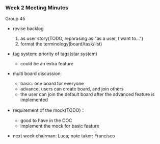 ### Week 2 Meeting Minutes

Group 45



- revise backlog
  1. as user story(TODO, rephrasing as "as a user, I want to...")
  2. format the terminology(board/task/list)

- tag system: priority of tags(star system)
  - could be an extra feature
- multi board discussion:
  - basic: one board for everyone
  - advance, users can create board, and join others
  - the user can join the default board after the advanced feature is implemented

- requirement of the mock(TODO)：
  - good to have in the COC
  - implement the mock for basic feature
- next week chairman: Luca; note taker:  Francisco

